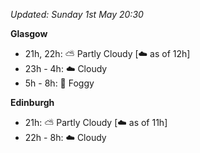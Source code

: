 *Updated: Sunday 1st May 20:30*

**Glasgow**

* 21h, 22h: :partly_sunny: Partly Cloudy [:cloud: as of 12h]
* 23h - 4h: :cloud: Cloudy
* 5h - 8h: :foggy: Foggy

**Edinburgh**

* 21h: :partly_sunny: Partly Cloudy [:cloud: as of 11h]
* 22h - 8h: :cloud: Cloudy
